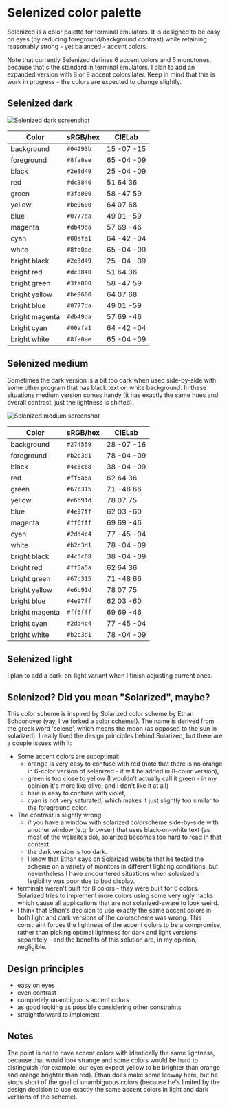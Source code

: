 Selenized color palette
=======================

Selenized is a color palette for terminal emulators.  It is designed to be easy
on eyes (by reducing foreground/background contrast) while retaining reasonably
strong - yet balanced - accent colors.

Note that currently Selenized defines 6 accent colors and 5 monotones, because
that's the standard in terminal emulators.  I plan to add an expanded version
with 8 or 9 accent colors later.  Keep in mind that this is work in progress -
the colors are expected to change slightly.



Selenized dark
--------------

![Selenized dark screenshot](http://i.imgur.com/dlKkhXM.png)

| Color          | sRGB/hex  | CIELab     |
| -------------- | --------- | ---------- |
| background     | `#04293b` | 15 -07 -15 |
| foreground     | `#8fa0ae` | 65 -04 -09 |
| black          | `#2e3d49` | 25 -04 -09 |
| red            | `#dc3840` | 51  64  36 |
| green          | `#3fa000` | 58 -47  59 |
| yellow         | `#be9600` | 64  07  68 |
| blue           | `#0777da` | 49  01 -59 |
| magenta        | `#db49da` | 57  69 -46 |
| cyan           | `#00afa1` | 64 -42 -04 |
| white          | `#8fa0ae` | 65 -04 -09 |
| bright black   | `#2e3d49` | 25 -04 -09 |
| bright red     | `#dc3840` | 51  64  36 |
| bright green   | `#3fa000` | 58 -47  59 |
| bright yellow  | `#be9600` | 64  07  68 |
| bright blue    | `#0777da` | 49  01 -59 |
| bright magenta | `#db49da` | 57  69 -46 |
| bright cyan    | `#00afa1` | 64 -42 -04 |
| bright white   | `#8fa0ae` | 65 -04 -09 |



Selenized medium
----------------

Sometimes the dark version is a bit too dark when used side-by-side with some
other program that has black text on white background.  In these situations
medium version comes handy (it has exactly the same hues and overall contrast,
just the lightness is shifted).

![Selenized medium screenshot](http://i.imgur.com/vjKW18k.png)

| Color          | sRGB/hex  | CIELab     |
| -------------- | --------- | ---------- |
| background     | `#274559` | 28 -07 -16 |
| foreground     | `#b2c3d1` | 78 -04 -09 |
| black          | `#4c5c68` | 38 -04 -09 |
| red            | `#ff5a5a` | 62  64  36 |
| green          | `#67c315` | 71 -48  66 |
| yellow         | `#e6b91d` | 78  07  75 |
| blue           | `#4e97ff` | 62  03 -60 |
| magenta        | `#ff6fff` | 69  69 -46 |
| cyan           | `#2dd4c4` | 77 -45 -04 |
| white          | `#b2c3d1` | 78 -04 -09 |
| bright black   | `#4c5c68` | 38 -04 -09 |
| bright red     | `#ff5a5a` | 62  64  36 |
| bright green   | `#67c315` | 71 -48  66 |
| bright yellow  | `#e6b91d` | 78  07  75 |
| bright blue    | `#4e97ff` | 62  03 -60 |
| bright magenta | `#ff6fff` | 69  69 -46 |
| bright cyan    | `#2dd4c4` | 77 -45 -04 |
| bright white   | `#b2c3d1` | 78 -04 -09 |



Selenized light
---------------

I plan to add a dark-on-light variant when I finish adjusting current ones.



Selenized? Did you mean "Solarized", maybe?
-------------------------------------------

This color scheme is inspired by Solarized color scheme by Ethan Schoonover (yay,
I've forked a color scheme!).  The name is derived from the greek word 'selene',
which means the moon (as opposed to the sun in solarized).  I really liked the
design principles behind Solarized, but there are a couple issues with it:

- Some accent colors are suboptimal:
  - orange is very easy to confuse with red (note that there is no orange in
    6-color version of selenized - it will be added in 8-color version),
  - green is too close to yellow (I wouldn't actually call it green - in my
    opinion it's more like olive, and I don't like it at all)
  - blue is easy to confuse with violet,
  - cyan is not very saturated, which makes it just slightly too similar to the
    foreground color.
- The contrast is slightly wrong:
  - if you have a window with solarized colorscheme side-by-side with another
    window (e.g. browser) that uses black-on-white text (as most of the
    websites do), solarized becomes too hard to read in that context.
  - the dark version is too dark.
  - I know that Ethan says on Solarized website that he tested the scheme on a
    variety of monitors in different lighting conditions, but nevertheless I
    have encountered situations when solarized's legibility was poor due to bad
    display.
- terminals weren't built for 8 colors - they were built for 6 colors.
  Solarized tries to implement more colors using some very ugly hacks which
  cause all applications that are not solarized-aware to look weird.
- I think that Ethan's decision to use exactly the same accent colors in both
  light and dark versions of the colorscheme was wrong.  This constraint forces
  the lightness of the accent colors to be a compromise, rather than picking
  optimal lightness for dark and light versions separately - and the benefits
  of this solution are, in my opinion, negligible.



Design principles
-----------------

- easy on eyes
- even contrast
- completely unambiguous accent colors 
- as good looking as possible considering other constraints
- straightforward to implement



Notes
-----

The point is not to have accent colors with identically the same lightness,
because that would look strange and some colors would be hard to distinguish
(for example, our eyes expect yellow to be brighter than orange and orange
brighter than red).  Ethan does make some leeway here, but he stops short of
the goal of unambiguous colors (because he's limited by the design decision
to use exactly the same accent colors in light and dark versions of the scheme).

